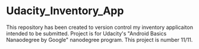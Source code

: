 # Udacity_Inventory_App
This repository has been created to version control my inventory applicaiton intended to be submitted. Project is for Udacity's "Android Basics Nanaodegree by Google" nanodegree program. This project is number 11/11.
